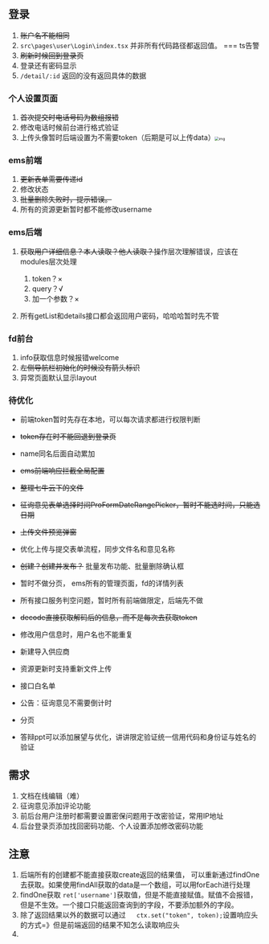 











## 登录

1. ~~账户名不能相同~~
2. `src\pages\user\Login\index.tsx` 并非所有代码路径都返回值。 === ts告警
1. ~~刷新时候回到登录页~~
4. 登录还有密码显示
5. `/detail/:id` 返回的没有返回具体的数据



### 个人设置页面

1. ~~首次提交时电话号码为数组报错~~
2. 修改电话时候前台进行格式验证
3. 上传头像暂时后端设置为不需要token（后期是可以上传data）<img src="https://img2018.cnblogs.com/blog/781464/201903/781464-20190308154100848-454222670.png" alt="img" style="zoom:50%;" />



### ems前端

1. ~~更新表单需要传递id~~
2. 修改状态
3. ~~批量删除失败时，提示错误。~~
4. 所有的资源更新暂时都不能修改username

### ems后端

1. ~~获取用户详细信息？本人读取？他人读取？~~操作层次理解错误，应该在modules层次处理
   1. token？×
   2. query？√
   3. 加一个参数？×

2. 所有getList和details接口都会返回用户密码，哈哈哈暂时先不管



### fd前台

1. info获取信息时候报错welcome
2. ~~左侧导航栏初始化的时候没有箭头标识~~
3. 异常页面默认显示layout



### 待优化

- 前端token暂时先存在本地，可以每次请求都进行权限判断

- ~~token存在时不能回退到登录页~~

- name同名后面自动累加

- ~~ems前端响应拦截全局配置~~

- ~~整理七牛云下的文件~~

- ~~征询意见表单选择时间ProFormDateRangePicker，暂时不能选时间，只能选日期~~

- ~~上传文件预览弹窗~~

- 优化上传与提交表单流程，同步文件名和意见名称

- ~~创建？创建并发布？~~ 批量发布功能、批量删除确认框

- 暂时不做分页， ems所有的管理页面，fd的详情列表

- 所有接口服务判空问题，暂时所有前端做限定，后端先不做

- ~~decode直接获取解码后的信息，而不是每次去获取token~~

- 修改用户信息时，用户名也不能重复

- 新建导入供应商

- 资源更新时支持重新文件上传

- 接口白名单

- 公告：征询意见不需要倒计时

- 分页

- 答辩ppt可以添加展望与优化，讲讲限定验证统一信用代码和身份证与姓名的验证

  



## 需求

1. 文档在线编辑（难）
2. 征询意见添加评论功能
3. 前后台用户注册时都需要设置密保问题用于改密验证，常用IP地址
4. 后台登录页添加找回密码功能、个人设置添加修改密码功能







##  注意

1. 后端所有的创建都不能直接获取create返回的结果值， 可以重新通过findOne去获取。如果使用findAll获取的data是一个数组，可以用forEach进行处理
2. findOne获取 `ret['username']`获取值，但是不能直接赋值。赋值不会报错，但是不生效。一个接口只能返回查询到的字段，不要添加额外的字段。
3. 除了返回结果以外的数据可以通过`   ctx.set("token", token);`设置响应头的方式=》但是前端返回的结果不知怎么读取响应头
4. 